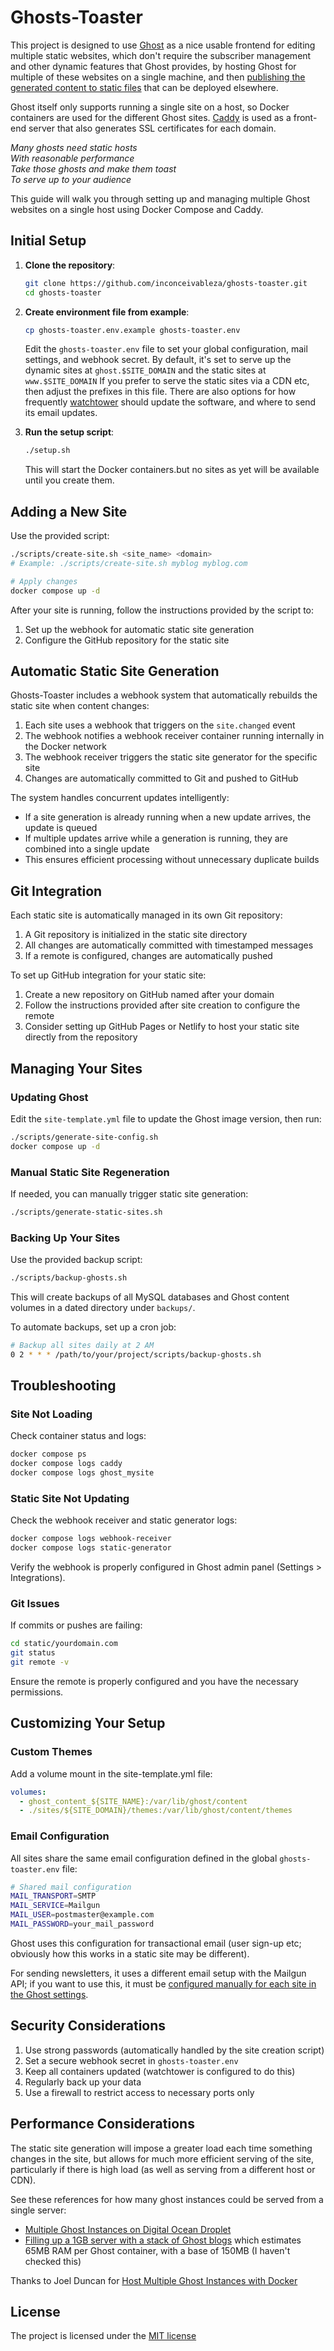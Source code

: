# Ghosts-Toaster

This project is designed to use [Ghost](https://ghost.org/) as a nice usable frontend for editing multiple static websites,
which don't require the subscriber management and other dynamic features that Ghost provides,
by hosting Ghost for multiple of these websites on a single machine,
and then [publishing the generated content to static files](https://github.com/SimonMo88/ghost-static-site-generator/) that can be deployed elsewhere.

Ghost itself only supports running a single site on a host, so Docker containers are used for the different Ghost sites.
[Caddy](https://caddyserver.com/) is used as a front-end server that also generates SSL certificates for each domain.

_Many ghosts need static hosts_ \
_With reasonable performance_ \
_Take those ghosts and make them toast_ \
_To serve up to your audience_

This guide will walk you through setting up and managing multiple Ghost websites on a single host using Docker Compose and Caddy.

## Initial Setup

1. **Clone the repository**:
   ```bash
   git clone https://github.com/inconceivableza/ghosts-toaster.git
   cd ghosts-toaster
   ```

2. **Create environment file from example**:
   ```bash
   cp ghosts-toaster.env.example ghosts-toaster.env
   ```
   
   Edit the `ghosts-toaster.env` file to set your global configuration, mail settings, and webhook secret.
   By default, it's set to serve up the dynamic sites at `ghost.$SITE_DOMAIN` and the static sites at `www.$SITE_DOMAIN`
   If you prefer to serve the static sites via a CDN etc, then adjust the prefixes in this file.
   There are also options for how frequently [watchtower](https://containrrr.dev/watchtower/) should update the software, and where to send its email updates.

3. **Run the setup script**:
   ```bash
   ./setup.sh
   ```
   
   This will start the Docker containers.but no sites as yet will be available until you create them.

## Adding a New Site

Use the provided script:

```bash
./scripts/create-site.sh <site_name> <domain>
# Example: ./scripts/create-site.sh myblog myblog.com

# Apply changes
docker compose up -d
```

After your site is running, follow the instructions provided by the script to:
1. Set up the webhook for automatic static site generation
2. Configure the GitHub repository for the static site

## Automatic Static Site Generation

Ghosts-Toaster includes a webhook system that automatically rebuilds the static site when content changes:

1. Each site uses a webhook that triggers on the `site.changed` event
2. The webhook notifies a webhook receiver container running internally in the Docker network
3. The webhook receiver triggers the static site generator for the specific site
4. Changes are automatically committed to Git and pushed to GitHub

The system handles concurrent updates intelligently:
- If a site generation is already running when a new update arrives, the update is queued
- If multiple updates arrive while a generation is running, they are combined into a single update
- This ensures efficient processing without unnecessary duplicate builds

## Git Integration

Each static site is automatically managed in its own Git repository:

1. A Git repository is initialized in the static site directory
2. All changes are automatically committed with timestamped messages
3. If a remote is configured, changes are automatically pushed

To set up GitHub integration for your static site:

1. Create a new repository on GitHub named after your domain
2. Follow the instructions provided after site creation to configure the remote
3. Consider setting up GitHub Pages or Netlify to host your static site directly from the repository

## Managing Your Sites

### Updating Ghost

Edit the `site-template.yml` file to update the Ghost image version, then run:
```bash
./scripts/generate-site-config.sh
docker compose up -d
```

### Manual Static Site Regeneration

If needed, you can manually trigger static site generation:

```bash
./scripts/generate-static-sites.sh
```

### Backing Up Your Sites

Use the provided backup script:

```bash
./scripts/backup-ghosts.sh
```

This will create backups of all MySQL databases and Ghost content volumes in a dated directory under `backups/`.

To automate backups, set up a cron job:
```bash
# Backup all sites daily at 2 AM
0 2 * * * /path/to/your/project/scripts/backup-ghosts.sh
```

## Troubleshooting

### Site Not Loading

Check container status and logs:
```bash
docker compose ps
docker compose logs caddy
docker compose logs ghost_mysite
```

### Static Site Not Updating

Check the webhook receiver and static generator logs:
```bash
docker compose logs webhook-receiver
docker compose logs static-generator
```

Verify the webhook is properly configured in Ghost admin panel (Settings > Integrations).

### Git Issues

If commits or pushes are failing:

```bash
cd static/yourdomain.com
git status
git remote -v
```

Ensure the remote is properly configured and you have the necessary permissions.

## Customizing Your Setup

### Custom Themes

Add a volume mount in the site-template.yml file:
```yaml
volumes:
  - ghost_content_${SITE_NAME}:/var/lib/ghost/content
  - ./sites/${SITE_DOMAIN}/themes:/var/lib/ghost/content/themes
```

### Email Configuration

All sites share the same email configuration defined in the global `ghosts-toaster.env` file:

```bash
# Shared mail configuration
MAIL_TRANSPORT=SMTP
MAIL_SERVICE=Mailgun
MAIL_USER=postmaster@example.com
MAIL_PASSWORD=your_mail_password
```

Ghost uses this configuration for transactional email (user sign-up etc;
obviously how this works in a static site may be different).

For sending newsletters, it uses a different email setup with the Mailgun API;
if you want to use this, it must be [configured manually for each site in the Ghost settings](https://ghost.org/docs/faq/mailgun-newsletters/).


## Security Considerations

1. Use strong passwords (automatically handled by the site creation script)
2. Set a secure webhook secret in `ghosts-toaster.env`
3. Keep all containers updated (watchtower is configured to do this)
4. Regularly back up your data
5. Use a firewall to restrict access to necessary ports only

## Performance Considerations

The static site generation will impose a greater load each time something changes in the site,
but allows for much more efficient serving of the site, particularly if there is high load
(as well as serving from a different host or CDN).

See these references for how many ghost instances could be served from a single server:

- [Multiple Ghost Instances on Digital Ocean Droplet](https://jazmy.medium.com/multiple-ghosts-instances-on-digital-ocean-droplet-43079693aa09)
- [Filling up a 1GB server with a stack of Ghost blogs](https://techroads.org/filling-up-a-1gb-server-with-a-stack-of-ghost-blogs/) which estimates 65MB RAM per Ghost container, with a base of 150MB (I haven't checked this)

Thanks to Joel Duncan for [Host Multiple Ghost Instances with Docker](https://joelduncan.io/docker-multiple-ghost-instances/)

## License

The project is licensed under the [MIT license](./LICENSE)
